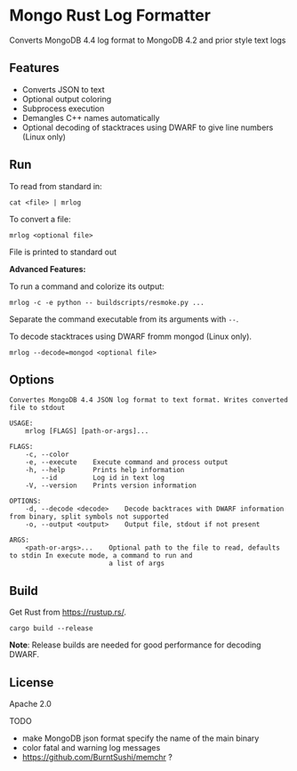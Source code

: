 # Mongo Rust Log Formatter

Converts MongoDB 4.4 log format to MongoDB 4.2 and prior style text logs

## Features
* Converts JSON to text
* Optional output coloring
* Subprocess execution
* Demangles C++ names automatically
* Optional decoding of stacktraces using DWARF to give line numbers (Linux only)

## Run

To read from standard in:

```cat <file> | mrlog```

To convert a file:

```mrlog <optional file>```

File is printed to standard out

**Advanced Features:**

To run a command and colorize its output:

```mrlog -c -e python -- buildscripts/resmoke.py ...```

Separate the command executable from its arguments with `--`.

To decode stacktraces using DWARF fromm mongod (Linux only).

```mrlog --decode=mongod <optional file>```


## Options

```
Convertes MongoDB 4.4 JSON log format to text format. Writes converted file to stdout

USAGE:
    mrlog [FLAGS] [path-or-args]...

FLAGS:
    -c, --color
    -e, --execute    Execute command and process output
    -h, --help       Prints help information
        --id         Log id in text log
    -V, --version    Prints version information

OPTIONS:
    -d, --decode <decode>    Decode backtraces with DWARF information from binary, split symbols not supported
    -o, --output <output>    Output file, stdout if not present

ARGS:
    <path-or-args>...    Optional path to the file to read, defaults to stdin In execute mode, a command to run and
                         a list of args
```

## Build
Get Rust from https://rustup.rs/.

```cargo build --release```

**Note**: Release builds are needed for good performance for decoding DWARF.

## License

Apache 2.0


TODO
- make MongoDB json format specify the name of the main binary
- color fatal and warning log messages
- https://github.com/BurntSushi/memchr ?

